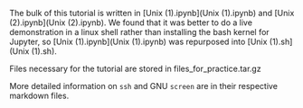 The bulk of this tutorial is written in [Unix (1).ipynb](Unix (1).ipynb) and [Unix (2).ipynb](Unix (2).ipynb). We found that it was better to do a live demonstration in a linux shell rather than installing the bash kernel for Jupyter, so [Unix (1).ipynb](Unix (1).ipynb) was repurposed into [Unix (1).sh](Unix (1).sh).

Files necessary for the tutorial are stored in files_for_practice.tar.gz

More detailed information on `ssh` and GNU `screen` are in their respective markdown files.

